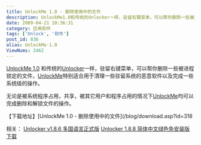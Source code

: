 ```yaml
---
title: UnlockMe 1.0 - 删除使用中的文件
description: UnlockMe1.0和传统的Unlocker一样，驻留右键菜单，可以帮你删除一些被进程锁定的文件，UnlockMe特别适合用于清理一些驻留系统的恶意软件以及完成一些系统级的操作。无论是被系统程序占用，共享，被其它用户和程序占用的情况下UnlockMe均可以完成删除和解锁文件的操作。
date: 2009-04-21 10:36:31
category: 应用软件
tags: ['Unlock', '软件']
post_id: 836
alias: UnlockMe-1.0
ViewNums: 2462
---
```


[UnlockMe 1.0](/blog/unlockme-10) 和传统的[Unlocker](/blog/unlocker-v186)一样，驻留右键菜单，可以帮你删除一些被进程锁定的文件，[UnlockMe](/blog/unlockme-10)特别适合用于清理一些驻留系统的恶意软件以及完成一些系统级的操作。

无论是被系统程序占用，共享，被其它用户和程序占用的情况下[UnlockMe](/blog/unlockme-10)均可以完成删除和解锁文件的操作。

【下载地址】[UnlockMe 1.0 - 删除使用中的文件](/blog/download.asp?id=318

相关：
[Unlocker v1.8.6 多国语言正式版](/blog/unlocker-v186)
[Unlocker 1.8.8 简体中文绿色免安装版下载](/blog/unlocker-188)

